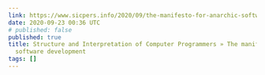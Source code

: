 ```yaml
---
link: https://www.sicpers.info/2020/09/the-manifesto-for-anarchic-software-development/
date: 2020-09-23 00:36 UTC
# published: false
published: true
title: Structure and Interpretation of Computer Programmers » The manifesto for anarchic
  software development
tags: []
---
```




